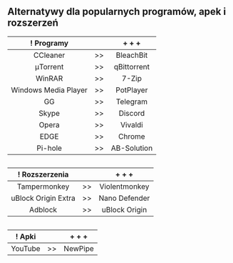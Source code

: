 ## Alternatywy dla popularnych programów, apek i rozszerzeń


! Programy | | + + +
| :---: | :---: | :---:
| CCleaner | >> | BleachBit
| μTorrent | >> | qBittorrent
| WinRAR | >> | 7-Zip
| Windows Media Player | >> | PotPlayer
| GG | >> | Telegram
| Skype | >> | Discord
| Opera | >> | Vivaldi 
| EDGE | >> | Chrome
| Pi-hole | >> | AB-Solution

##

! Rozszerzenia | | + + +
| :---: | :---: | :---:
| Tampermonkey | >> | Violentmonkey
| uBlock Origin Extra | >> | Nano Defender
| Adblock | >> | uBlock Origin

##

! Apki | | + + +
| :---: | :---: | :---:
| YouTube | >> | NewPipe
